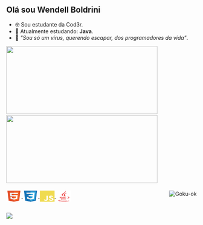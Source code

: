 ## Olá sou Wendell Boldrini

- :nerd_face: Sou estudante da Cod3r.
- 🌱 Atualmente estudando: **Java**.
- 💙 <i>⁠"Sou só um vírus, querendo escapar, dos programadores da vida"</i>.

<div>
  <a href="https://github.com/Wendbsl">
  <img height="180em" width="400px" src="https://github-readme-stats.vercel.app/api?username=Wendbsl&show_icons=true&theme=tokyonight&include_all_commits=true&count_private=true"/>
  <img height="180em" width="400px" src="https://github-readme-stats.vercel.app/api/top-langs/?username=Wendbsl&layout=compact&langs_count=16&theme=tokyonight"/>
<div>
  
<div style="display: inline_block"><br>
  <img align="center" alt="Wendbsl-HTML" height="30" width="40" src="https://raw.githubusercontent.com/devicons/devicon/master/icons/html5/html5-original.svg">
  <img align="center" alt="Wendbsl-CSS" height="30" width="40" src="https://raw.githubusercontent.com/devicons/devicon/master/icons/css3/css3-original.svg">
  <img align="center" alt="Wendbsl-Js" height="30" width="40" src="https://raw.githubusercontent.com/devicons/devicon/master/icons/javascript/javascript-plain.svg">
  <img align="center" alt="Wendbsl-Js" height="30" width="40" src="https://raw.githubusercontent.com/devicons/devicon/master/icons/java/java-plain.svg">
  <img align="right" alt="Goku-ok" src="https://user-images.githubusercontent.com/72224258/129051361-18b5c509-9ce7-4bc3-be3a-cdce1a642c98.gif"> 
</div>

##  
  
<div> 
  <a href="https://www.linkedin.com/in/wendell-boldrini-44852a15b" target="_blank"><img src="https://img.shields.io/badge/-LinkedIn-%230077B5?style=for-the-badge&logo=linkedin&logoColor=white" target="_blank"></a>
</div>  
  
